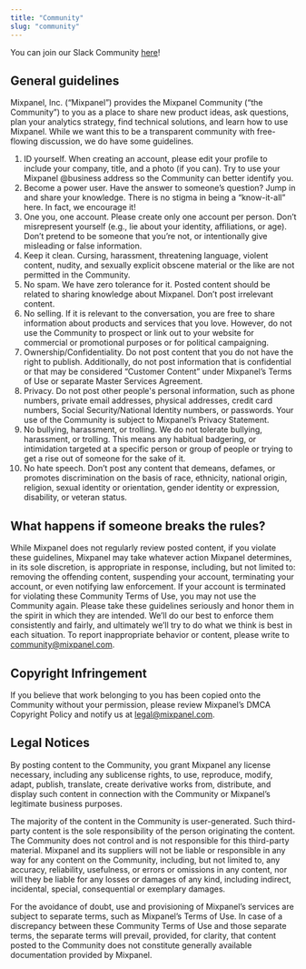 ```yaml
---
title: "Community"
slug: "community"
---
```


You can join our Slack Community [here](https://join.slack.com/t/mixpanelcommunity/shared_invite/zt-1roo44bgl-TJoKJzL_~YGT13f7xg2akw)! 

## General guidelines
Mixpanel, Inc. (“Mixpanel”) provides the Mixpanel Community (“the Community”) to you as a place to share new product ideas, ask questions, plan your analytics strategy, find technical solutions, and learn how to use Mixpanel. While we want this to be a transparent community with free-flowing discussion, we do have some guidelines.

1. ID yourself. When creating an account, please edit your profile to include your company, title, and a photo (if you can). Try to use your Mixpanel @business address so the Community can better identify you.
2. Become a power user. Have the answer to someone’s question? Jump in and share your knowledge. There is no stigma in being a “know-it-all” here. In fact, we encourage it!
3. One you, one account. Please create only one account per person. Don’t misrepresent yourself (e.g., lie about your identity, affiliations, or age). Don’t pretend to be someone that you’re not, or intentionally give misleading or false information. 
4. Keep it clean. Cursing, harassment, threatening language, violent content, nudity, and sexually explicit obscene material or the like are not permitted in the Community.
5. No spam. We have zero tolerance for it. Posted content should be related to sharing knowledge about Mixpanel. Don’t post irrelevant content.
6. No selling. If it is relevant to the conversation, you are free to share information about products and services that you love. However, do not use the Community to prospect or link out to your website for commercial or promotional purposes or for political campaigning.
7. Ownership/Confidentiality. Do not post content that you do not have the right to publish. Additionally, do not post information that is confidential or that may be considered “Customer Content” under Mixpanel’s Terms of Use or separate Master Services Agreement.
8. Privacy. Do not post other people's personal information, such as phone numbers, private email addresses, physical addresses, credit card numbers, Social Security/National Identity numbers, or passwords. Your use of the Community is subject to Mixpanel’s Privacy Statement.  
9. No bullying, harassment, or trolling. We do not tolerate bullying, harassment, or trolling. This means any habitual badgering, or intimidation targeted at a specific person or group of people or trying to get a rise out of someone for the sake of it.
10. No hate speech. Don’t post any content that demeans, defames, or promotes discrimination on the basis of race, ethnicity, national origin, religion, sexual identity or orientation, gender identity or expression, disability, or veteran status. 

 

## What happens if someone breaks the rules?
While Mixpanel does not regularly review posted content, if you violate these guidelines, Mixpanel may take whatever action Mixpanel determines, in its sole discretion, is appropriate in response, including, but not limited to: removing the offending content, suspending your account, terminating your account, or even notifying law enforcement. If your account is terminated for violating these Community Terms of Use, you may not use the Community again. Please take these guidelines seriously and honor them in the spirit in which they are intended. We’ll do our best to enforce them consistently and fairly, and ultimately we’ll try to do what we think is best in each situation. To report inappropriate behavior or content, please write to community@mixpanel.com. 


## Copyright Infringement
If you believe that work belonging to you has been copied onto the Community without your permission, please review Mixpanel’s DMCA Copyright Policy and notify us at legal@mixpanel.com.

## Legal Notices
By posting content to the Community, you grant Mixpanel any license necessary, including any sublicense rights, to use, reproduce, modify, adapt, publish, translate, create derivative works from, distribute, and display such content in connection with the Community or Mixpanel’s legitimate business purposes.

The majority of the content in the Community is user-generated. Such third-party content is the sole responsibility of the person originating the content. The Community does not control and is not responsible for this third-party material. Mixpanel and its suppliers will not be liable or responsible in any way for any content on the Community, including, but not limited to, any accuracy, reliability, usefulness, or errors or omissions in any content, nor will they be liable for any losses or damages of any kind, including indirect, incidental, special, consequential or exemplary damages.

For the avoidance of doubt, use and provisioning of Mixpanel’s services are subject to separate terms, such as Mixpanel’s Terms of Use. In case of a discrepancy between these Community Terms of Use and those separate terms, the separate terms will prevail, provided, for clarity, that content posted to the Community does not constitute generally available documentation provided by Mixpanel.
